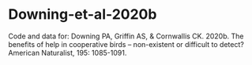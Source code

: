 # Downing-et-al-2020b
Code and data for: Downing PA, Griffin AS, &amp; Cornwallis CK. 2020b. The benefits of help in cooperative birds – non-existent or difficult to detect? American Naturalist, 195: 1085-1091.
